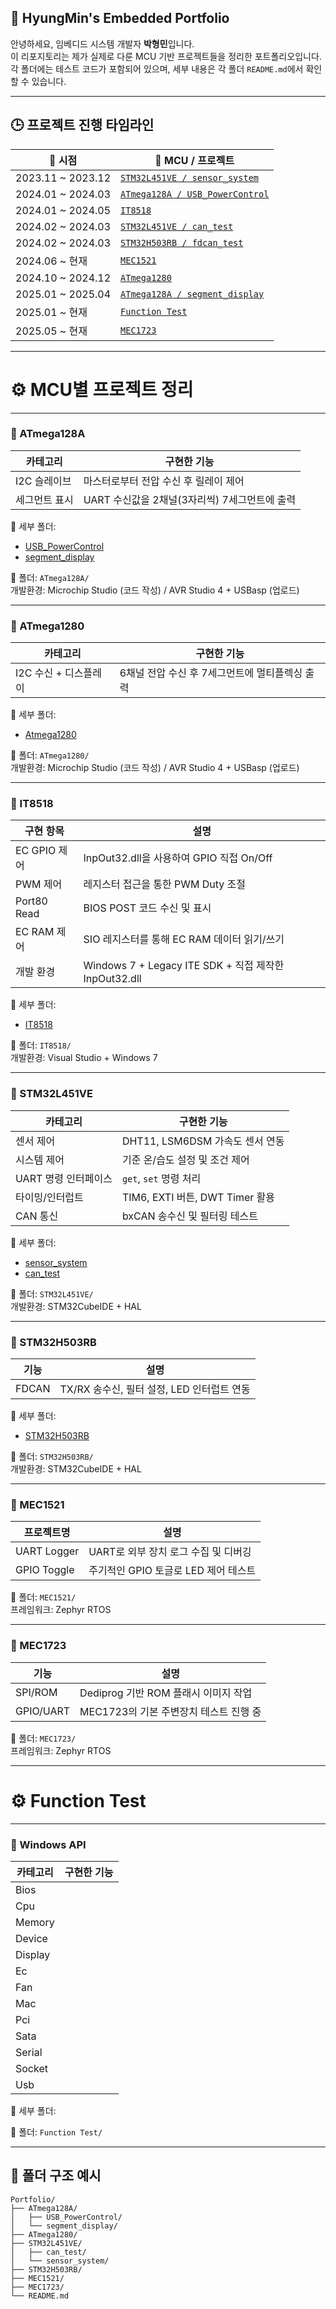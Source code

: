 ## 📁 HyungMin's Embedded Portfolio

안녕하세요, 임베디드 시스템 개발자 **박형민**입니다.  
이 리포지토리는 제가 실제로 다룬 MCU 기반 프로젝트들을 정리한 포트폴리오입니다.  
각 폴더에는 테스트 코드가 포함되어 있으며, 세부 내용은 각 폴더 `README.md`에서 확인할 수 있습니다.

---

## 🕒 프로젝트 진행 타임라인

| 📆 시점          | 🧠 MCU / 프로젝트           |
|------------------|-----------------------------|
| 2023.11 ~ 2023.12 | [`STM32L451VE / sensor_system`](#stm32l451ve) |
| 2024.01 ~ 2024.03 | [`ATmega128A / USB_PowerControl`](#atmega128a) |
| 2024.01 ~ 2024.05 | [`IT8518`](#it8518) |
| 2024.02 ~ 2024.03 | [`STM32L451VE / can_test`](#stm32l451ve) |
| 2024.02 ~ 2024.03 | [`STM32H503RB / fdcan_test`](#stm32h503rb) |
| 2024.06 ~ 현재    | [`MEC1521`](#mec1521) |
| 2024.10 ~ 2024.12 | [`ATmega1280`](#atmega1280) |
| 2025.01 ~ 2025.04 | [`ATmega128A / segment_display`](#atmega128a) |
| 2025.01 ~ 현재    | [`Function Test`](#Function_Test) |
| 2025.05 ~ 현재    | [`MEC1723`](#mec1723) |

---

# ⚙️ MCU별 프로젝트 정리

---

### 🔷 ATmega128A

| 카테고리       | 구현한 기능 |
|----------------|-------------|
| I2C 슬레이브   | 마스터로부터 전압 수신 후 릴레이 제어 |
| 세그먼트 표시  | UART 수신값을 2채널(3자리씩) 7세그먼트에 출력 |

🔗 세부 폴더:
- [USB_PowerControl](./Atmega128A/USB_PowerControl)
- [segment_display](./Atmega128A/segment_display)

📁 폴더: `ATmega128A/`  
개발환경: Microchip Studio (코드 작성) / AVR Studio 4 + USBasp (업로드)

---

### 🔷 ATmega1280

| 카테고리             | 구현한 기능 |
|----------------------|-------------|
| I2C 수신 + 디스플레이 | 6채널 전압 수신 후 7세그먼트에 멀티플렉싱 출력 |

🔗 세부 폴더:
- [Atmega1280](./Atmega1280)
  
📁 폴더: `ATmega1280/`  
개발환경: Microchip Studio (코드 작성) / AVR Studio 4 + USBasp (업로드)

---

### 🔷 IT8518

| 구현 항목 | 설명 |
|-----------|------|
| EC GPIO 제어 | InpOut32.dll을 사용하여 GPIO 직접 On/Off |
| PWM 제어 | 레지스터 접근을 통한 PWM Duty 조절 |
| Port80 Read | BIOS POST 코드 수신 및 표시 |
| EC RAM 제어 | SIO 레지스터를 통해 EC RAM 데이터 읽기/쓰기 |
| 개발 환경 | Windows 7 + Legacy ITE SDK + 직접 제작한 InpOut32.dll |

🔗 세부 폴더:  
- [IT8518](./IT8518)

📁 폴더: `IT8518/`  
개발환경: Visual Studio + Windows 7

---

### 🔷 STM32L451VE

| 카테고리          | 구현한 기능                                              |
|-------------------|-----------------------------------------------------------|
| 센서 제어          | DHT11, LSM6DSM 가속도 센서 연동                           |
| 시스템 제어        | 기준 온/습도 설정 및 조건 제어                            |
| UART 명령 인터페이스 | `get`, `set` 명령 처리                                    |
| 타이밍/인터럽트     | TIM6, EXTI 버튼, DWT Timer 활용                           |
| CAN 통신           | bxCAN 송수신 및 필터링 테스트                             |

🔗 세부 폴더:
- [sensor_system](./STM32L451VE/sensor_system)
- [can_test](./STM32L451VE/can_test)

📁 폴더: `STM32L451VE/`  
개발환경: STM32CubeIDE + HAL

---

### 🔷 STM32H503RB

| 기능       | 설명                                 |
|------------|--------------------------------------|
| FDCAN      | TX/RX 송수신, 필터 설정, LED 인터럽트 연동 |

🔗 세부 폴더:
- [STM32H503RB](./STM32H503RB)

📁 폴더: `STM32H503RB/`  
개발환경: STM32CubeIDE + HAL

---

### 🔷 MEC1521

| 프로젝트명      | 설명                                      |
|----------------|-------------------------------------------|
| UART Logger     | UART로 외부 장치 로그 수집 및 디버깅             |
| GPIO Toggle     | 주기적인 GPIO 토글로 LED 제어 테스트            |

📁 폴더: `MEC1521/`  
프레임워크: Zephyr RTOS

---

### 🔷 MEC1723

| 기능     | 설명                                  |
|----------|---------------------------------------|
| SPI/ROM  | Dediprog 기반 ROM 플래시 이미지 작업      |
| GPIO/UART| MEC1723의 기본 주변장치 테스트 진행 중     |

📁 폴더: `MEC1723/`  
프레임워크: Zephyr RTOS

---

# ⚙️ Function Test

---

### 🔷 Windows API

| 카테고리       | 구현한 기능 |
|----------------|-------------|
| Bios   |  |
| Cpu  |  |
| Memory  |  |
| Device   |  |
| Display  |  |
| Ec   |  |
| Fan  |  |
| Mac   |  |
| Pci  |  |
| Sata   |  |
| Serial  |  |
| Socket   |  |
| Usb  |  |

🔗 세부 폴더:

📁 폴더: `Function Test/`  

---



## 📁 폴더 구조 예시

```
Portfolio/
├── ATmega128A/
│   ├── USB_PowerControl/
│   └── segment_display/
├── ATmega1280/
├── STM32L451VE/
│   ├── can_test/
│   └── sensor_system/
├── STM32H503RB/
├── MEC1521/
├── MEC1723/
└── README.md
```

